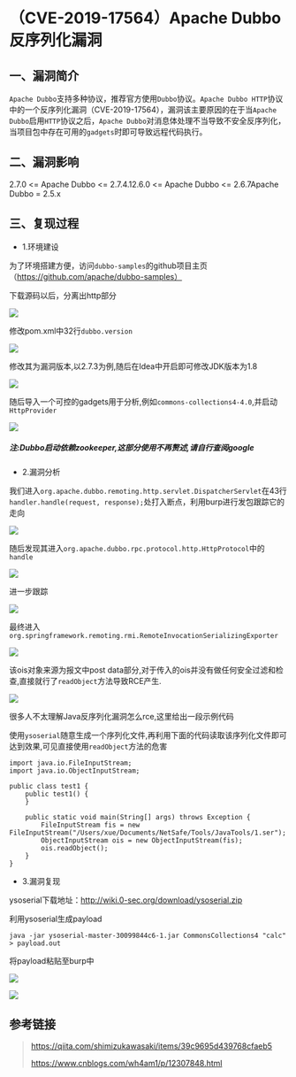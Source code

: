 （CVE-2019-17564）Apache Dubbo 反序列化漏洞
===========================================

一、漏洞简介
------------

`Apache Dubbo`支持多种协议，推荐官方使用`Dubbo`协议。`Apache Dubbo HTTP`协议中的一个反序列化漏洞（CVE-2019-17564），漏洞该主要原因的在于当`Apache Dubbo`启用`HTTP`协议之后，`Apache Dubbo`对消息体处理不当导致不安全反序列化，当项目包中存在可用的`gadgets`时即可导致远程代码执行。

二、漏洞影响
------------

2.7.0 \<= Apache Dubbo \<= 2.7.4.12.6.0 \<= Apache Dubbo \<= 2.6.7Apache Dubbo = 2.5.x

三、复现过程
------------

-   1.环境建设

为了环境搭建方便，访问`dubbo-samples`的github项目主页（https://github.com/apache/dubbo-samples）

下载源码以后，分离出http部分

![](resource/(CVE-2019-17564)ApacheDubbo反序列化漏洞/media/rId24.png)

修改pom.xml中32行`dubbo.version`

![](resource/(CVE-2019-17564)ApacheDubbo反序列化漏洞/media/rId25.png)

修改其为漏洞版本,以2.7.3为例,随后在Idea中开启即可修改JDK版本为1.8

![](resource/(CVE-2019-17564)ApacheDubbo反序列化漏洞/media/rId26.png)

随后导入一个可控的gadgets用于分析,例如`commons-collections4-4.0`,并启动`HttpProvider`

![](resource/(CVE-2019-17564)ApacheDubbo反序列化漏洞/media/rId27.png)

##### 注:Dubbo启动依赖zookeeper,这部分使用不再赘述,请自行查阅google

-   2.漏洞分析

我们进入`org.apache.dubbo.remoting.http.servlet.DispatcherServlet`在43行`handler.handle(request, response);`处打入断点，利用burp进行发包跟踪它的走向

![](resource/(CVE-2019-17564)ApacheDubbo反序列化漏洞/media/rId29.png)

随后发现其进入`org.apache.dubbo.rpc.protocol.http.HttpProtocol`中的`handle`

![](resource/(CVE-2019-17564)ApacheDubbo反序列化漏洞/media/rId30.png)

进一步跟踪

![](resource/(CVE-2019-17564)ApacheDubbo反序列化漏洞/media/rId31.png)

最终进入`org.springframework.remoting.rmi.RemoteInvocationSerializingExporter`

![](resource/(CVE-2019-17564)ApacheDubbo反序列化漏洞/media/rId32.png)

该ois对象来源为报文中post
data部分,对于传入的ois并没有做任何安全过滤和检查,直接就行了`readObject`方法导致RCE产生.

![](resource/(CVE-2019-17564)ApacheDubbo反序列化漏洞/media/rId33.png)

很多人不太理解Java反序列化漏洞怎么rce,这里给出一段示例代码

使用`ysoserial`随意生成一个序列化文件,再利用下面的代码读取该序列化文件即可达到效果,可见直接使用`readObject`方法的危害

    import java.io.FileInputStream;
    import java.io.ObjectInputStream;

    public class test1 {
        public test1() {
        }

        public static void main(String[] args) throws Exception {
            FileInputStream fis = new FileInputStream("/Users/xue/Documents/NetSafe/Tools/JavaTools/1.ser");
            ObjectInputStream ois = new ObjectInputStream(fis);
            ois.readObject();
        }
    }

-   3.漏洞复现

ysoserial下载地址：http://wiki.0-sec.org/download/ysoserial.zip

利用ysoserial生成payload

    java -jar ysoserial-master-30099844c6-1.jar CommonsCollections4 "calc" > payload.out

将payload粘贴至burp中

![](resource/(CVE-2019-17564)ApacheDubbo反序列化漏洞/media/rId34.png)

![](resource/(CVE-2019-17564)ApacheDubbo反序列化漏洞/media/rId35.gif)

参考链接
--------

> https://qiita.com/shimizukawasaki/items/39c9695d439768cfaeb5
>
> https://www.cnblogs.com/wh4am1/p/12307848.html
